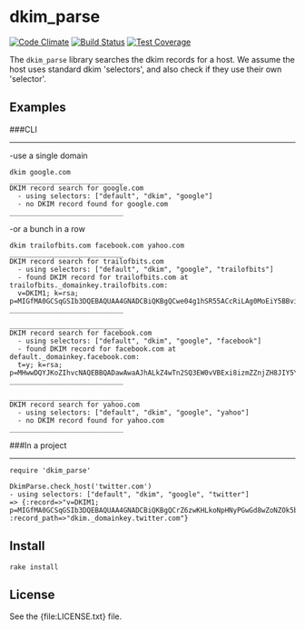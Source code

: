 # dkim_parse

[![Code Climate](https://codeclimate.com/github/trailofbits/dkim_parse.png)](https://codeclimate.com/github/trailofbits/dkim_parse) [![Build Status](https://travis-ci.org/trailofbits/dkim_parse.svg)](https://travis-ci.org/trailofbits/dkim_parse)
[![Test Coverage](https://codeclimate.com/github/trailofbits/dkim_parse/badges/coverage.svg)](https://codeclimate.com/github/trailofbits/dkim_parse)

The `dkim_parse` library searches the dkim records for a host. We assume the host uses standard dkim 'selectors', and also check if they use their own 'selector'.

## Examples

###CLI
___
-use a single domain

    dkim google.com
    ____________________________
    DKIM record search for google.com
      - using selectors: ["default", "dkim", "google"]
      - no DKIM record found for google.com
    ____________________________


-or a bunch in a row

    dkim trailofbits.com facebook.com yahoo.com
    ____________________________
    DKIM record search for trailofbits.com
      - using selectors: ["default", "dkim", "google", "trailofbits"]
      - found DKIM record for trailofbits.com at trailofbits._domainkey.trailofbits.com:
      v=DKIM1; k=rsa; p=MIGfMA0GCSqGSIb3DQEBAQUAA4GNADCBiQKBgQCwe04g1hSR55ACcRiLAg0MoEiY5BBviJHJHq/d9r6o+F50fa1TrNNulwKXaST+WCEcW6D2KZ+dt9JvgB9ApIEAFCzHRXhawga0GsfDkOllvpXgT95IPcnYrSkM+rJSbaqHh+YI5sV9sKnvzZDVmB7l5gU3yD74aDmjs9wSg8RC5wIDAQAB
    ____________________________
    
    ____________________________
    DKIM record search for facebook.com
      - using selectors: ["default", "dkim", "google", "facebook"]
      - found DKIM record for facebook.com at default._domainkey.facebook.com:
      t=y; k=rsa; p=MHwwDQYJKoZIhvcNAQEBBQADawAwaAJhALkZ4wTn2SQ3EW0vVBExi8izmZZnjZH8JIY5Y964jzDORZku43o6ooFq6HLMjBxmcDYOrJFRdcsKDWtI0Be/uLfc/rClXuyEbcENXfadg77HHv35BI85RNy4TKeai3hxoQIDAQAB;
    ____________________________
    
    ____________________________
    DKIM record search for yahoo.com
      - using selectors: ["default", "dkim", "google", "yahoo"]
      - no DKIM record found for yahoo.com
    ____________________________

###In a project
___

    require 'dkim_parse'
    
    DkimParse.check_host('twitter.com')
    - using selectors: ["default", "dkim", "google", "twitter"]
    => {:record=>"v=DKIM1; p=MIGfMA0GCSqGSIb3DQEBAQUAA4GNADCBiQKBgQCrZ6zwKHLkoNpHNyPGwGd8wZoNZOk5buOf8wJwfkSZsNllZs4jTNFQLy6v4Ok9qd46NdeRZWnTAY+lmAAV1nfH6ulBjiRHsdymijqKy/VMZ9Njjdy/+FPnJSm3+tG9Id7zgLxacA1Yis/18V3TCfvJrHAR/a77Dxd65c96UvqP3QIDAQAB", :record_path=>"dkim._domainkey.twitter.com"}
    

## Install

    rake install

## License

See the {file:LICENSE.txt} file.

